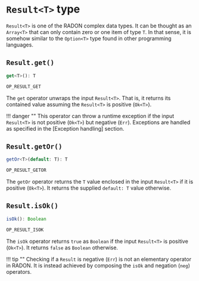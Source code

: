 # `Result<T>` type

`Result<T>` is one of the RADON complex data types. It can be thought as
an `Array<T>` that can only contain zero or one item of type `T`. In
that sense, it is somehow similar to the `Option<T>` type found in other
programming languages.

## `Result.get()`
```ts
get<T>(): T
```
```ts
OP_RESULT_GET
```
The `get` operator unwraps the input `Result<T>`. That is, it returns
its contained value assuming the `Result<T>` is positive (`Ok<T>`).

!!! danger ""
    This operator can throw a runtime exception if the input `Result<T>` 
    is not positive (`Ok<T>`) but negative
    (`Err`).
    Exceptions are handled as specified in the [Exception handling] 
    section.

## `Result.getOr()`
```ts
getOr<T>(default: T): T
```
```ts
OP_RESULT_GETOR
```
The `getOr` operator returns the `T` value enclosed in the input
`Result<T>` if it is positive (`Ok<T>`). It returns the supplied
`default: T` value otherwise.

## `Result.isOk()`
```ts
isOk(): Boolean
```
```ts
OP_RESULT_ISOK
```
The `isOk` operator returns `true` as `Boolean` if the input `Result<T>`
is positive (`Ok<T>`). It returns `false` as `Boolean` otherwise.

!!! tip ""
    Checking if a `Result` is negative (`Err`) is not an elementary 
    operator in RADON.
    It is instead achieved by composing the `isOk` and negation (`neg`) 
    operators.
